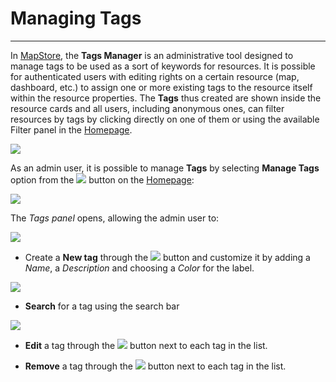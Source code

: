 # Managing Tags

*******************

In [MapStore](https://mapstore.geosolutionsgroup.com/mapstore/#/), the **Tags Manager** is an administrative tool designed to manage tags to be used as a sort of keywords for resources. It is possible for authenticated users with editing rights on a certain resource (map, dashboard, etc.) to assign one or more existing tags to the resource itself within the resource properties. The **Tags** thus created are shown inside the resource cards and all users, including anonymous ones, can filter resources by tags by clicking directly on one of them or using the available Filter panel in the [Homepage](home-page.md#home-page).

<img src="../img/tags/tag_on_card.jpg" class="ms-docimage" style="max-width:500px;"/>

As an admin user, it is possible to manage **Tags** by selecting **Manage Tags** option from the <img src="../img/button/logged.jpg" class="ms-docbutton"/> button on the [Homepage](home-page.md#home-page):

<img src="../img/tags/tags-manager.jpg" class="ms-docimage" style="max-width:500px;"/>

The *Tags panel* opens, allowing the admin user to:

<img src="../img/tags/tags-panel.jpg" class="ms-docimage" style="max-width:500px;"/>

* Create a **New tag** through the <img src="../img/button/new_tag_button.jpg" class="ms-docbutton"/> button and customize it by adding a *Name*, a *Description* and choosing a *Color* for the label.

<img src="../img/tags/new_tag.jpg" class="ms-docimage" style="max-width:500px;"/>

* **Search** for a tag using the search bar

<img src="../img/tags/search_tag.jpg" class="ms-docimage" style="max-width:500px;"/>

* **Edit** a tag through the <img src="../img/button/edit_properties.jpg" class="ms-docbutton"/> button next to each tag in the list.

* **Remove** a tag through the <img src="../img/button/delete2.jpg" class="ms-docbutton"/> button next to each tag in the list.
